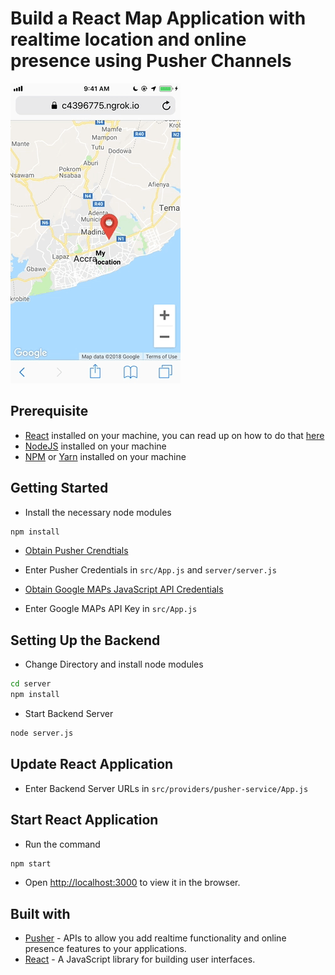 # Build a React Map Application with realtime location and online presence using Pusher Channels

![Application Demo](./demo.gif)

<!-- [Link to Tutorial]() -->

## Prerequisite
- [React](https://reactjs.org) installed on your machine, you can read up on how to do that [here](https://facebook.github.io/create-react-app/docs/getting-started)
- [NodeJS](https://nodejs.org) installed on your machine
- [NPM](https://npmjs.com) or [Yarn](https://yarnpkg.com) installed on your machine

## Getting Started
- Install the necessary node modules

```bash
npm install
```

- [Obtain Pusher Crendtials](https://pusher.com)

- Enter Pusher Credentials in `src/App.js` and `server/server.js`

- [Obtain Google MAPs JavaScript API Credentials](https://developers.google.com/maps/documentation/javascript/get-api-key)

- Enter Google MAPs API Key in `src/App.js`

## Setting Up the Backend
- Change Directory and install node modules

```bash
cd server
npm install
```

- Start Backend Server

```bash
node server.js
```

## Update React Application
- Enter Backend Server URLs in `src/providers/pusher-service/App.js`


## Start React Application
- Run the command
```bash
npm start
```

- Open [http://localhost:3000](http://localhost:3000) to view it in the browser.

## Built with
- [Pusher](https://pusher.com) - APIs to allow you add realtime functionality and online presence features to your applications.
- [React](https://reactjs.org) - A JavaScript library for building user interfaces.
